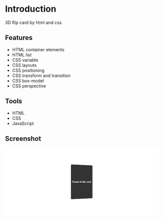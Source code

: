 # Introduction

3D flip card by html and css.

## Features

- HTML container elements
- HTML list
- CSS variable
- CSS layouts
- CSS positioning
- CSS transform and transition
- CSS box-model
- CSS perspective

## Tools

- HTML
- CSS
- JavaScript

## Screenshot

![Screenshot of 3d flip card exercise](./preview.png)
